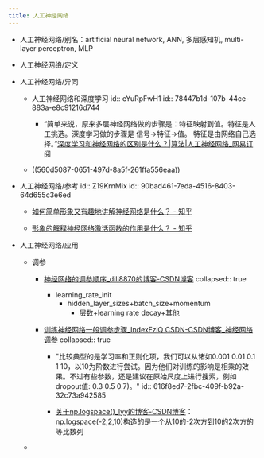 ```yaml
---
title: 人工神经网络
---
```


- 人工神经网络/别名：artificial neural network, ANN, 多层感知机, multi-layer perceptron, MLP

- 人工神经网络/定义

- 人工神经网络/异同
	 - 人工神经网络和深度学习
id:: eYuRpFwH1
id:: 78447b1d-107b-44ce-883a-e8c91216d744
		 - “简单来说，原来多层神经网络做的步骤是：特征映射到值。特征是人工挑选。深度学习做的步骤是 信号->特征->值。 特征是由网络自己选择。”[深度学习和神经网络的区别是什么？|算法|人工神经网络_网易订阅](https://www.163.com/dy/article/GL2MQ7N70514F4S1.html)

	 - ((560d5087-0651-497d-8a5f-261ffa556eaa))

- 人工神经网络/参考
id:: Z19KrnMix
id:: 90bad461-7eda-4516-8403-64d655c3e6ed
	 - [如何简单形象又有趣地讲解神经网络是什么？ - 知乎](https://www.zhihu.com/question/22553761)

	 - [形象的解释神经网络激活函数的作用是什么？ - 知乎](https://zhuanlan.zhihu.com/p/25279356)

- 人工神经网络/应用
	 - 调参
		 - [神经网络的调参顺序_dili8870的博客-CSDN博客](https://blog.csdn.net/dili8870/article/details/101506583)
collapsed:: true
			 - learning_rate_init
				 - hidden_layer_sizes+batch_size+momentum
					 - 层数+learning rate decay+其他

		 - [训练神经网络一般调参步骤_IndexFziQ CSDN-CSDN博客_神经网络调参](https://blog.csdn.net/sinat_34611224/article/details/84072205)
collapsed:: true
			 - "比较典型的是学习率和正则化项，我们可以从诸如0.001 0.01 0.1 1 10，以10为阶数进行尝试。因为他们对训练的影响是相乘的效果。不过有些参数，还是建议在原始尺度上进行搜索，例如dropout值: 0.3 0.5 0.7)。"
id:: 616f8ed7-2fbc-409f-b92a-32c73a942585

			 - [关于np.logspace()_lyy的博客-CSDN博客](https://blog.csdn.net/qq_41076797/article/details/102700685)：np.logspace(-2,2,10)构造的是一个从10的-2次方到10的2次方的等比数列

	 - 
